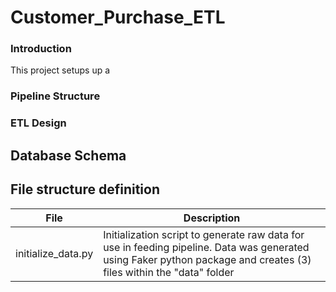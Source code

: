 # Customer_Purchase_ETL

### Introduction
This project setups up a 

### Pipeline Structure

### ETL Design

## Database Schema

## File structure definition
File | Description
-----|-------------
initialize_data.py | Initialization script to generate raw data for use in feeding pipeline. Data was generated using Faker python package and creates (3) files within the "data" folder
